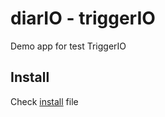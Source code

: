 diarIO - triggerIO
==================

Demo app for test TriggerIO

Install
-------
Check [install] file

[install]: https://pdihub.hi.inet/jcu30/diario-triggerio/blob/master/INSTALL.md "INSTALL"